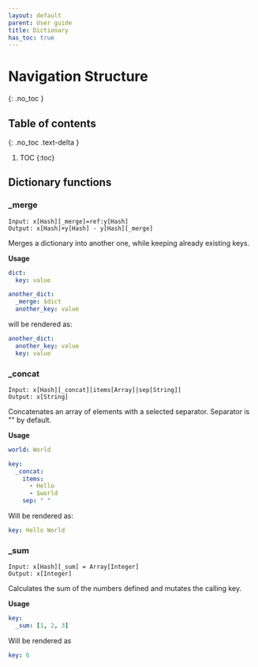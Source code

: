 ```yaml
---
layout: default
parent: User guide
title: Dictionary
has_toc: true
---
```

# Navigation Structure
{: .no_toc }

## Table of contents
{: .no_toc .text-delta }

1. TOC
{:toc}

## Dictionary functions

### _merge
```
Input: x[Hash][_merge]=ref:y[Hash]
Output: x[Hash]+y[Hash] - y[Hash][_merge]
```

Merges a dictionary into another one, while keeping already existing keys.

**Usage**
```yaml
dict:
  key: value

another_dict:
  _merge: $dict
  another_key: value
```

will be rendered as:

```yaml
another_dict:
  another_key: value
  key: value
```

### _concat
```
Input: x[Hash][_concat][items[Array]|sep[String]]
Output: x[String]
```

Concatenates an array of elements with a selected separator. Separator is "" by default.

**Usage**

```yaml
world: World

key:
  _concat:
    items:
      - Hello
      - $world 
    sep: " "
```

Will be rendered as:

```yaml
key: Hello World
```

### _sum

```
Input: x[Hash][_sum] = Array[Integer]
Output: x[Integer]
```

Calculates the sum of the numbers defined and mutates the calling key.

**Usage**
```yaml
key:
  _sum: [1, 2, 3]
```

Will be rendered as

```yaml
key: 6
```